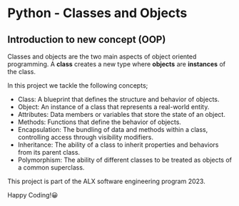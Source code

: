 # Python - Classes and Objects

## Introduction to new concept (OOP)
Classes and objects are the two main aspects of object oriented programming. A **class** creates a new type where **objects** are **instances** of the class.

In this project we tackle the following concepts;
* Class: A blueprint that defines the structure and behavior of objects.
* Object: An instance of a class that represents a real-world entity.
* Attributes: Data members or variables that store the state of an object.
* Methods: Functions that define the behavior of objects.
* Encapsulation: The bundling of data and methods within a class, controlling access through visibility modifiers.
* Inheritance: The ability of a class to inherit properties and behaviors from its parent class.
* Polymorphism: The ability of different classes to be treated as objects of a common superclass.

This project is part of the ALX software engineering program 2023.

Happy Coding!:grinning:  
